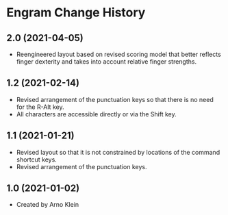 Engram Change History
====================

2.0 (2021-04-05)
----------------
* Reengineered layout based on revised scoring model that better reflects finger dexterity and takes into account relative finger strengths.

1.2 (2021-02-14)
----------------
* Revised arrangement of the punctuation keys so that there is no need for the R-Alt key.
* All characters are accessible directly or via the Shift key. 

1.1 (2021-01-21)
----------------
* Revised layout so that it is not constrained by locations of the command shortcut keys.
* Revised arrangement of the punctuation keys.

1.0 (2021-01-02)
----------------
* Created by Arno Klein

